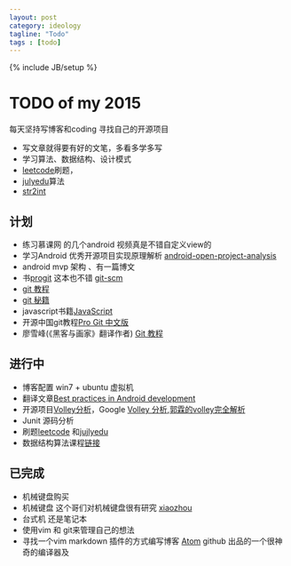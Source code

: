 ```yaml
---
layout: post
category: ideology
tagline: "Todo"
tags : [todo]
---
```

{% include JB/setup %}

# TODO of my 2015

每天坚持写博客和coding 寻找自己的开源项目
- 写文章就得要有好的文笔，多看多学多写
- 学习算法、数据结构、设计模式
- [leetcode](https://oj.leetcode.com/problemset/algorithms/)刷题，
- [julyedu](http://julyedu.com/)算法
- [str2int](http://ask.julyedu.com/question/85)

## 计划
- 练习慕课网 的几个android 视频真是不错自定义view的
- 学习Android 优秀开源项目实现原理解析 [android-open-project-analysis](https://github.com/android-cn/android-open-project-analysis)
- android mvp 架构 、有一篇博文
- 书[progit](http://gitbookio.gitbooks.io/progit/content/) 这本也不错 [git-scm](http://git-scm.com/book/zh/v1)
- [git 教程](https://www.atlassian.com/git/tutorials/)
- [git 秘籍](http://snowdream86.gitbooks.io/github-cheat-sheet/content/zh/index.html)
- javascript书籍[JavaScript](http://gitbookio.gitbooks.io/javascript)
- 开源中国git教程[Pro Git 中文版](http://git.oschina.net/progit/)
- 廖雪峰(《黑客与画家》翻译作者) [Git 教程](http://www.liaoxuefeng.com/)

## 进行中
- 博客配置 win7 + ubuntu 虚拟机
- 翻译文章[Best practices in Android development](https://github.com/futurice/android-best-practices)
- 开源项目[Volley分析](http://codekk.com/open-source-project-analysis)，Google [Volley 分析](https://developer.android.com/training/volley/index.html),[郭霖的volley完全解析](http://blog.csdn.net/guolin_blog/article/details/17482095)
- Junit 源码分析
- 刷题[leetcode](https://oj.leetcode.com/problemset/algorithms/) 和[jujlyedu](http://ask.julyedu.com/question/)
- 数据结构算法课程[链接](http://www.icourse163.org/course/zju-93001)

## 已完成
- 机械键盘购买
- 机械键盘 这个哥们对机械键盘很有研究 [xiaozhou](http://www.xiaozhou.net/)
- 台式机 还是笔记本
- 使用vim 和 git来管理自己的想法
- 寻找一个vim markdown 插件的方式编写博客 [Atom](https://atom.io/) github 出品的一个很神奇的编译器及
